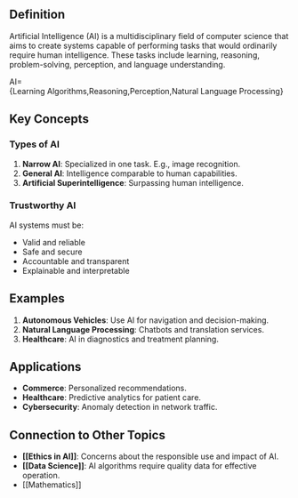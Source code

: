 ## Definition

Artificial Intelligence (AI) is a multidisciplinary field of computer science that aims to create systems capable of performing tasks that would ordinarily require human intelligence. These tasks include learning, reasoning, problem-solving, perception, and language understanding.

AI={Learning Algorithms,Reasoning,Perception,Natural Language Processing}

## Key Concepts

### Types of AI

1. **Narrow AI**: Specialized in one task. E.g., image recognition.
2. **General AI**: Intelligence comparable to human capabilities.
3. **Artificial Superintelligence**: Surpassing human intelligence.

### Trustworthy AI

AI systems must be:

- Valid and reliable
- Safe and secure
- Accountable and transparent
- Explainable and interpretable

## Examples

1. **Autonomous Vehicles**: Use AI for navigation and decision-making.
2. **Natural Language Processing**: Chatbots and translation services.
3. **Healthcare**: AI in diagnostics and treatment planning.

## Applications

- **Commerce**: Personalized recommendations.
- **Healthcare**: Predictive analytics for patient care.
- **Cybersecurity**: Anomaly detection in network traffic.

## Connection to Other Topics

- **[[Ethics in AI]]**: Concerns about the responsible use and impact of AI.
- **[[Data Science]]**: AI algorithms require quality data for effective operation.
- [[Mathematics]]